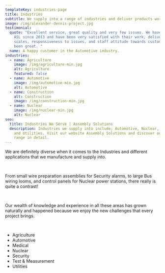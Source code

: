 ```yaml
---
templateKey: industries-page
title: Industries
subtitle: We supply into a range of industries and deliver products worldwide
image: /img/alexander-dennis-project.jpg
testimonial:
  quote: "Excellent service, great quality and very few issues. We have been using
    ASL since 2013 and have been very satisfied with their work, delivery time
    scales, responsiveness to issues, and staff attitude towards customers has
    been great. "
  name: A happy customer in the Automotive industry.
industries:
  - name: Agriculture
    image: /img/agriculture-min.jpg
    alt: Agriculture
    featured: false
  - name: Automotive
    image: /img/automotive-min.jpg
    alt: Automotive
  - name: Construction
    alt: Construction
    image: /img/construction-min.jpg
  - name: Nuclear
    image: /img/nuclear-min.jpg
    alt: Nuclear
seo:
  title: Industries We Serve | Assembly Solutions
  description: Industries we supply into include; Automotive, Nuclear, Security
    and Utilities. Visit our website Assembly Solutions and discover our market
    range in detail.
---
```

We are definitely diverse when it comes to the Industries and different applications that we manufacture and supply into. 

</br>

From small wire preparation assemblies for Security alarms, to large Bus wiring looms, and control panels for Nuclear power stations, there really is quite a contrast! 

<br/>

Our wealth of knowledge and experience in all these areas has grown naturally and happened because we enjoy the new challenges that every project brings. 

<br/>

*  Agriculture
* Automotive
* Medical
* Nuclear
* Security
* Test & Measurement
* Utilities